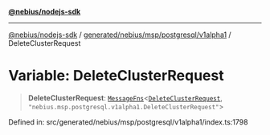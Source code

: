 [**@nebius/nodejs-sdk**](../../../../../../README.md)

***

[@nebius/nodejs-sdk](../../../../../../README.md) / [generated/nebius/msp/postgresql/v1alpha1](../README.md) / DeleteClusterRequest

# Variable: DeleteClusterRequest

> **DeleteClusterRequest**: [`MessageFns`](../../../../../../runtime/protos/core/interfaces/MessageFns.md)\<[`DeleteClusterRequest`](../interfaces/DeleteClusterRequest.md), `"nebius.msp.postgresql.v1alpha1.DeleteClusterRequest"`\>

Defined in: src/generated/nebius/msp/postgresql/v1alpha1/index.ts:1798
